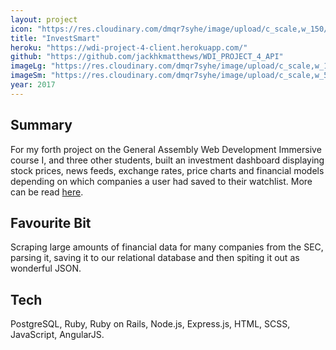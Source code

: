 ```yaml
---
layout: project
icon: "https://res.cloudinary.com/dmqr7syhe/image/upload/c_scale,w_150/v1575488192/jackhkmatthews.com/icons/invest-smart-icon_w0ttea.png"
title: "InvestSmart"
heroku: "https://wdi-project-4-client.herokuapp.com/"
github: "https://github.com/jackhkmatthews/WDI_PROJECT_4_API"
imageLg: "https://res.cloudinary.com/dmqr7syhe/image/upload/c_scale,w_1000/v1575488120/jackhkmatthews.com/images/invest-smart_ubav3c.png"
imageSm: "https://res.cloudinary.com/dmqr7syhe/image/upload/c_scale,w_500/v1575488120/jackhkmatthews.com/images/invest-smart_ubav3c.png"
year: 2017
---
```


## Summary

For my forth project on the General Assembly Web Development Immersive course I, and three other students, built an investment dashboard displaying stock prices, news feeds, exchange rates, price charts and financial models depending on which companies a user had saved to their watchlist. More can be read [here](https://github.com/jackhkmatthews/WDI_PROJECT_4_API).

## Favourite Bit

Scraping large amounts of financial data for many companies from the SEC, parsing it, saving it to our relational database and then spiting it out as wonderful JSON.

## Tech

PostgreSQL, Ruby, Ruby on Rails, Node.js, Express.js, HTML, SCSS, JavaScript, AngularJS.
